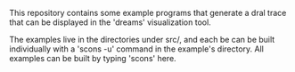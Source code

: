 This repository contains some example programs that generate a dral trace
that can be displayed in the 'dreams' visualization tool.

The examples live in the directories under src/, and each be can be built
individually with a 'scons -u' command in the example's directory. All examples
can be built by typing 'scons' here.

